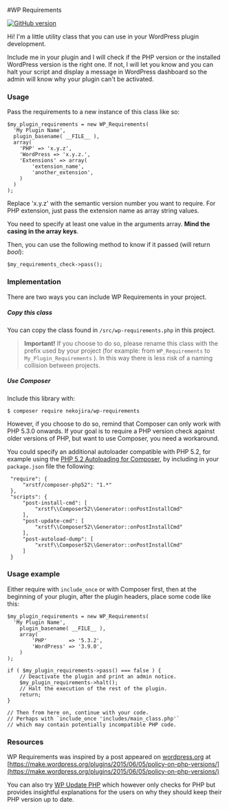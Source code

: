 #WP Requirements

[![GitHub version](https://badge.fury.io/gh/nekojira%2Fwp-requirements.svg)](http://badge.fury.io/gh/nekojira%2Fwp-requirements)

Hi! I'm a little utility class that you can use in your WordPress plugin development.

Include me in your plugin and I will check if the PHP version or the installed WordPress version is the right one. If not, I will let you know and you can halt your script and display a message in WordPress dashboard so the admin will know why your plugin can't be activated.

### Usage

Pass the requirements to a new instance of this class like so:

    $my_plugin_requirements = new WP_Requirements(
      'My Plugin Name',
      plugin_basename( __FILE__ ),
      array(
        'PHP' => 'x.y.z',
        'WordPress => 'x.y.z.',
        'Extensions' => array(
            'extension_name',
            'another_extension',
        )
      )
    );
 
Replace 'x.y.z' with the semantic version number you want to require. For PHP extension, just pass the extension name as array string values.

You need to specify at least one value in the arguments array. **Mind the casing in the array keys**.

Then, you can use the following method to know if it passed (will return *bool*):

    $my_requirements_check->pass();

### Implementation

There are two ways you can include WP Requirements in your project.

##### Copy this class

You can copy the class found in `/src/wp-requirements.php` in this project.

> **Important!** If you choose to do so, please rename this class with the prefix used by your project (for example: from `WP_Requirements` to `My_Plugin_Requirements` ). In this way there is less risk of a naming collision between projects.
 
##### Use Composer

Include this library with:

    $ composer require nekojira/wp-requirements
        
However, if you choose to do so, remind that Composer can only work with PHP 5.3.0 onwards. If your goal is to require a PHP version check against older versions of PHP, but want to use Composer, you need a workaround.
 
You could specify an additional autoloader compatible with PHP 5.2, for example using the [PHP 5.2 Autoloading for Composer](https://bitbucket.org/xrstf/composer-php52), by including in your `package.json` file the following:
 
	 "require": {
		 "xrstf/composer-php52": "1.*"
	 },
	 "scripts": {
		 "post-install-cmd": [
			 "xrstf\\Composer52\\Generator::onPostInstallCmd"
		 ],
		 "post-update-cmd": [
			 "xrstf\\Composer52\\Generator::onPostInstallCmd"
		 ],
		 "post-autoload-dump": [
			 "xrstf\\Composer52\\Generator::onPostInstallCmd"
		 ]
	 }
 
### Usage example

Either require with `include_once` or with Composer first, then at the beginning of your plugin, after the plugin headers, place some code like this:
	
	$my_plugin_requirements = new WP_Requirements(
	  'My Plugin Name',
		plugin_basename( __FILE__ ),
		array(
			'PHP'       => '5.3.2',
			'WordPress' => '3.9.0',
		) 
	);
	
	if ( $my_plugin_requirements->pass() === false ) {
		// Deactivate the plugin and print an admin notice.
		$my_plugin_requirements->halt();
		// Halt the execution of the rest of the plugin.
		return;
	}
	
	// Then from here on, continue with your code.
	// Perhaps with `include_once 'includes/main_class.php'`
	// which may contain potentially incompatible PHP code.

### Resources

WP Requirements was inspired by a post appeared on [wordpress.org](https://wordpress.org) at
[https://make.wordpress.org/plugins/2015/06/05/policy-on-php-versions/](https://make.wordpress.org/plugins/2015/06/05/policy-on-php-versions/)

You can also try [WP Update PHP](https://github.com/WPupdatePHP/wp-update-php) which however only checks for PHP but provides insightful explanations for the users on why they should keep their PHP version up to date.	

